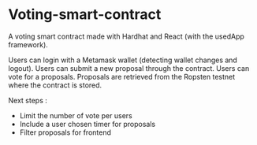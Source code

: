 # Voting-smart-contract

A voting smart contract made with Hardhat and React (with the usedApp framework).

Users can login with a Metamask wallet (detecting wallet changes and logout).
Users can submit a new proposal through the contract.
Users can vote for a proposals. Proposals are retrieved from the Ropsten testnet where the contract is stored.

Next steps :
- Limit the number of vote per users
- Include a user chosen timer for proposals
- Filter proposals for frontend
